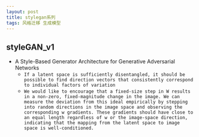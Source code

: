 ```yaml
---
layout: post
title: stylegan系列
tags: 风格迁移 生成模型
---
```



## styleGAN_v1
- A Style-Based Generator Architecture for Generative Adversarial Networks
  - `If a latent space is sufficiently disentangled, it should be possible to find direction vectors that consistently correspond to individual factors of variation`
  - `We would like to encourage that a fixed-size step in W results in a non-zero, fixed-magnitude change in the image. We can measure the deviation from this ideal empirically
by stepping into random directions in the image space and observing the corresponding w gradients. These gradients should have close to an equal length regardless of w or the
image-space direction, indicating that the mapping from the latent space to image space is well-conditioned.`

